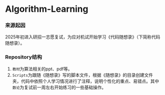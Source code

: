 # Algorithm-Learning

### 来源起因

2025年初进入研招一志愿复试，为应对机试开始学习《代码随想录》（下简称代码随想录）。

### Repository结构

1. `教材`为算法相关的ppt、pdf等。
2. `Scripts`为跟随《随想录》写的脚本文件，根据《随想录》的目录创建文件夹，代码中依照个人学习情况进行了注释，说明个性化的重点、易错点。其中`数论`为复试前一周左右开始练习的一些基础操作。
